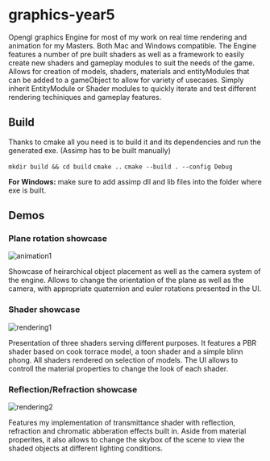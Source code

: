 # graphics-year5

Opengl graphics Engine for most of my work on real time rendering and animation for my Masters. Both Mac and Windows compatible.
The Engine features a number of pre built shaders as well as a framework to easily create new shaders and gameplay modules to suit the needs of the game.
Allows for creation of models, shaders, materials and entityModules that can be added to a gameObject to allow for variety of usecases.
Simply inherit EntityModule or Shader modules to quickly iterate and test different rendering techiniques and gameplay features.

## Build

Thanks to cmake all you need is to build it and its dependencies and run the generated exe. (Assimp has to be built manually)

```mkdir build && cd build```
```cmake ..```
```cmake --build . --config Debug```

**For Windows:** make sure to add assimp dll and lib files into the folder where exe is built. 

## Demos

### Plane rotation showcase

![animation1](https://github.com/E1P3/graphics-year5/blob/main/media/anim1.gif)

Showcase of heirarchical object placement as well as the camera system of the engine. Allows to change the orientation of the plane as well as the camera, with appropriate quaternion and euler rotations presented in the UI.

### Shader showcase

![rendering1](https://github.com/E1P3/graphics-year5/blob/main/media/render1.gif)

Presentation of three shaders serving different purposes. It features a PBR shader based on cook torrace model, a toon shader and a simple blinn phong. All shaders rendered on selection of models. The UI allows to controll the material properties to change the look of each shader.

### Reflection/Refraction showcase

![rendering2](https://github.com/E1P3/graphics-year5/blob/main/media/render2.gif)

Features my implementation of transmittance shader with reflection, refraction and chromatic abberation effects built in. Aside from material properites, it also allows to change the skybox of the scene to view the shaded objects at different lighting conditions. 
